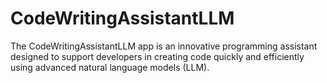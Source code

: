 # CodeWritingAssistantLLM
The CodeWritingAssistantLLM app is an innovative programming assistant designed to support developers in creating code quickly and efficiently using advanced natural language models (LLM).

